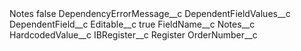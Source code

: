 <?xml version="1.0" encoding="UTF-8"?>
<CustomMetadata xmlns="http://soap.sforce.com/2006/04/metadata" xmlns:xsi="http://www.w3.org/2001/XMLSchema-instance" xmlns:xsd="http://www.w3.org/2001/XMLSchema">
    <label>Notes</label>
    <protected>false</protected>
    <values>
        <field>DependencyErrorMessage__c</field>
        <value xsi:nil="true"/>
    </values>
    <values>
        <field>DependentFieldValues__c</field>
        <value xsi:nil="true"/>
    </values>
    <values>
        <field>DependentField__c</field>
        <value xsi:nil="true"/>
    </values>
    <values>
        <field>Editable__c</field>
        <value xsi:type="xsd:boolean">true</value>
    </values>
    <values>
        <field>FieldName__c</field>
        <value xsi:type="xsd:string">Notes__c</value>
    </values>
    <values>
        <field>HardcodedValue__c</field>
        <value xsi:nil="true"/>
    </values>
    <values>
        <field>IBRegister__c</field>
        <value xsi:type="xsd:string">Register</value>
    </values>
    <values>
        <field>OrderNumber__c</field>
        <value xsi:nil="true"/>
    </values>
</CustomMetadata>
